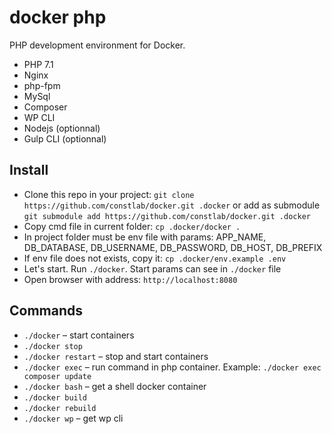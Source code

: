# docker php

PHP development environment for Docker.

* PHP 7.1
* Nginx
* php-fpm
* MySql
* Composer
* WP CLI
* Nodejs (optionnal)
* Gulp CLI (optionnal)

## Install

* Clone this repo in your project: `git clone https://github.com/constlab/docker.git .docker` or add as submodule `git submodule add https://github.com/constlab/docker.git .docker`
* Copy cmd file in current folder: `cp .docker/docker .`
* In project folder must be env file with params: APP_NAME, DB_DATABASE, DB_USERNAME, DB_PASSWORD, DB_HOST, DB_PREFIX
* If env file does not exists, copy it: `cp .docker/env.example .env`
* Let's start. Run `./docker`. Start params can see in `./docker` file
* Open browser with address: `http://localhost:8080`

## Commands

* `./docker` – start containers
* `./docker stop`
* `./docker restart` – stop and start containers
* `./docker exec` – run command in php container. Example: `./docker exec composer update`
* `./docker bash` – get a shell docker container
* `./docker build`
* `./docker rebuild`
* `./docker wp` – get wp cli
